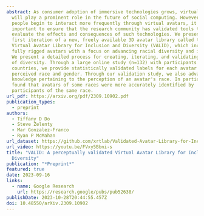 ```yaml
---
abstract: As consumer adoption of immersive technologies grows, virtual avatars
  will play a prominent role in the future of social computing. However, as
  people begin to interact more frequently through virtual avatars, it is
  important to ensure that the research community has validated tools to
  evaluate the effects and consequences of such technologies. We present the
  first iteration of a new, freely available 3D avatar library called the
  Virtual Avatar Library for Inclusion and Diversity (VALID), which includes 210
  fully rigged avatars with a focus on advancing racial diversity and inclusion.
  We present a detailed process for creating, iterating, and validating avatars
  of diversity. Through a large online study (n=132) with participants from 33
  countries, we provide statistically validated labels for each avatar's
  perceived race and gender. Through our validation study, we also advance
  knowledge pertaining to the perception of an avatar's race. In particular, we
  found that avatars of some races were more accurately identified by
  participants of the same race.
url_pdf: https://arxiv.org/pdf/2309.10902.pdf
publication_types:
  - preprint
authors:
  - Tiffany D Do
  - Steve Zelenty
  - Mar Gonzalez-Franco
  - Ryan P McMahan
url_dataset: https://github.com/xrtlab/Validated-Avatar-Library-for-Inclusion-and-Diversity---VALID
url_video: https://youtu.be/FVxy5Bbni-s
title: "VALID: A perceptually validated Virtual Avatar Library for Inclusion and
  Diversity"
publication: "*Preprint*"
featured: true
date: 2023-09-16
links:
  - name: Google Research
    url: https://research.google/pubs/pub52638/
publishDate: 2023-10-28T20:44:55.457Z
doi: 10.48550/arXiv.2309.10902
---
```

